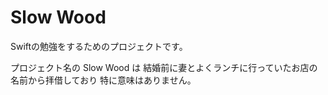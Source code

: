 # Slow Wood

Swiftの勉強をするためのプロジェクトです。

プロジェクト名の Slow Wood は 結婚前に妻とよくランチに行っていたお店の名前から拝借しており 特に意味はありません。
